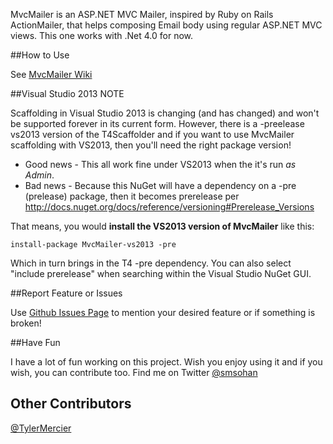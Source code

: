 MvcMailer is an ASP.NET MVC Mailer, inspired by Ruby on Rails ActionMailer, that helps composing Email
body using regular ASP.NET MVC views. This one works with .Net 4.0 for now.


##How to Use

See [MvcMailer Wiki](https://github.com/smsohan/MvcMailer/wiki/MvcMailer-Step-by-Step-Guide)

##Visual Studio 2013 NOTE

 Scaffolding in Visual Studio 2013 is changing (and has changed) and won't be supported forever in its current form. However, there is a -preelease vs2013 version of the T4Scaffolder and if you want to use MvcMailer scaffolding with VS2013, then you'll need the right package version! 

* Good news - This all work fine under VS2013 when the it's run _as Admin_.
* Bad news - Because this NuGet will have a dependency on a -pre (prelease) package, then it becomes prerelease per http://docs.nuget.org/docs/reference/versioning#Prerelease_Versions

That means, you would **install the VS2013 version of MvcMailer** like this:

```
install-package MvcMailer-vs2013 -pre
```

Which in turn brings in the T4 -pre dependency. You can also select "include prerelease" when searching within the Visual Studio NuGet GUI.


##Report Feature or Issues

Use [Github Issues Page](https://github.com/smsohan/mvcmailer/issues) to mention your desired feature or if something is broken!

##Have Fun

I have a lot of fun working on this project. Wish you enjoy using it and if you wish, you can contribute too. Find me on Twitter [@smsohan](http://twitter.com/smsohan)

## Other Contributors
[@TylerMercier](https://github.com/tylermercier)
